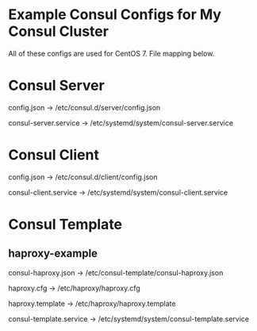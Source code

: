 # Example Consul Configs for My Consul Cluster
All of these configs are used for CentOS 7. File mapping below.

# Consul Server
config.json -> /etc/consul.d/server/config.json

consul-server.service -> /etc/systemd/system/consul-server.service

# Consul Client
config.json -> /etc/consul.d/client/config.json

consul-client.service -> /etc/systemd/system/consul-client.service

# Consul Template

## haproxy-example
consul-haproxy.json -> /etc/consul-template/consul-haproxy.json

haproxy.cfg -> /etc/haproxy/haproxy.cfg

haproxy.template -> /etc/haproxy/haproxy.template

consul-template.service -> /etc/systemd/system/consul-template.service
